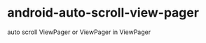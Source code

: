 android-auto-scroll-view-pager
==============================

auto scroll ViewPager or ViewPager in ViewPager
